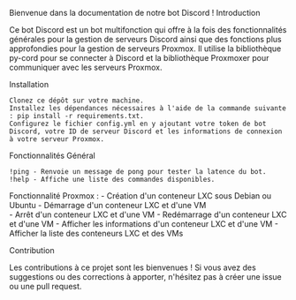 Bienvenue dans la documentation de notre bot Discord !
Introduction

Ce bot Discord est un bot multifonction qui offre à la fois des fonctionnalités générales pour la gestion de serveurs Discord ainsi que des fonctions plus approfondies pour la gestion de serveurs Proxmox. Il utilise la bibliothèque py-cord pour se connecter à Discord et la bibliothèque Proxmoxer pour communiquer avec les serveurs Proxmox.

Installation

    Clonez ce dépôt sur votre machine.
    Installez les dépendances nécessaires à l'aide de la commande suivante : pip install -r requirements.txt.
    Configurez le fichier config.yml en y ajoutant votre token de bot Discord, votre ID de serveur Discord et les informations de connexion à votre serveur Proxmox.

Fonctionnalités
Général

    !ping - Renvoie un message de pong pour tester la latence du bot.
    !help - Affiche une liste des commandes disponibles.

Fonctionnalité 
     Proxmox : 
     - Création d'un conteneur LXC sous Debian ou Ubuntu
     - Démarrage d'un conteneur LXC et d'une VM    
     - Arrêt d'un conteneur LXC et d'une VM
     - Redémarrage d'un conteneur LXC et d'une VM
     - Afficher les informations d'un conteneur LXC et d'une VM
     - Afficher la liste des conteneurs LXC et des VMs

Contribution

Les contributions à ce projet sont les bienvenues ! Si vous avez des suggestions ou des corrections à apporter, n'hésitez pas à créer une issue ou une pull request.
